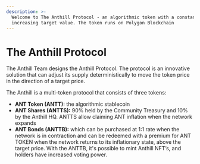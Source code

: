 ```yaml
---
description: >-
  Welcome to The Anthill Protocol - an algorithmic token with a constantly
  increasing target value. The token runs on Polygon Blockchain
---
```


# The Anthill Protocol

The Anthill Team designs the Anthill Protocol. The protocol is an innovative solution that can adjust its supply deterministically to move the token price in the direction of a target price.

The Anthill is a multi-token protocol that consists of three tokens:

* **ANT Token (ANTT):** the algorithmic stablecoin
* **ANT Shares (ANTTS):** 90% held by the Community Treasury and 10% by the Anthill HQ. ANTTS allow claiming ANT inflation when the network expands
* **ANT Bonds (ANTTB):** which can be purchased at 1:1 rate when the network is in contraction and can be redeemed with a premium for ANT TOKEN when the network returns to its inflationary state, above the target price. With the ANTTB, it's possible to mint Anthill NFT’s, and holders have increased voting power.
